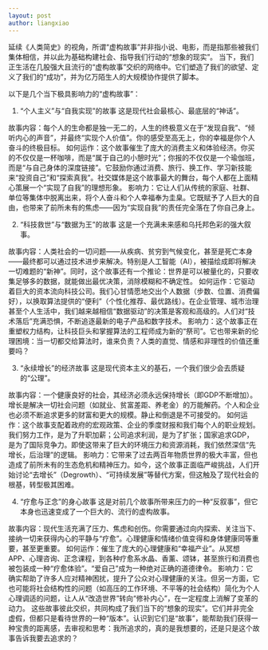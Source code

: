 ```yaml
---
layout: post
author: liangxiao
---
```


延续《人类简史》的视角，所谓“虚构故事”并非指小说、电影，而是指那些被我们集体相信，并以此为基础构建社会、指导我们行动的“想象的现实”。
当下，我们正生活在几股强大且流行的“虚构故事”交织的网络中。它们塑造了我们的欲望、定义了我们的“成功”，并为亿万陌生人的大规模协作提供了脚本。

以下是几个当下极具影响力的“虚构故事”：

1. “个人主义”与“自我实现”的故事
这是现代社会最核心、最底层的“神话”。

故事内容：每个人的生命都是独一无二的，人生的终极意义在于“发现自我”、“倾听内心的声音”，并最终“实现个人价值”。你的感受至高无上，你的幸福是你个人奋斗的终极目标。
如何运作：这个故事催生了庞大的消费主义和体验经济。你买的不仅仅是一杯咖啡，而是“属于自己的小憩时光”；你报的不仅仅是一个瑜伽班，而是“与自己身体的深度链接”。它鼓励你通过消费、旅行、换工作、学习新技能来“投资自己”和“探索真我”。社交媒体是这个故事最大的舞台，每个人都在上面精心策展一个“实现了自我”的理想形象。
影响力：它让人们从传统的家庭、社群、单位等集体中脱离出来，将个人奋斗和个人幸福奉为圭臬。它既赋予了人巨大的自由，也带来了前所未有的焦虑——因为“实现自我”的责任完全落在了你自己身上。

2. “科技救世”与“数据为王”的故事
这是一个充满未来感和乌托邦色彩的强大叙事。

故事内容：人类社会的一切问题——从疾病、贫穷到气候变化，甚至是死亡本身——最终都可以通过技术进步来解决。特别是人工智能（AI），被描绘成即将解决一切难题的“新神”。同时，这个故事还有一个推论：世界是可以被量化的，只要收集足够多的数据，就能做出最优决策，消除模糊和不确定性。
如何运作：它驱动着巨大的资本流向科技公司。我们心甘情愿地交出个人数据（步数、位置、消费偏好），以换取算法提供的“便利”（个性化推荐、最优路线）。在企业管理、城市治理甚至个人生活中，我们越来越相信“数据驱动”的决策是客观和高级的。人们对“技术落后”充满恐惧，不断追逐最新的电子产品和数字技术。
影响力：这个故事正在重塑权力结构，让科技巨头和掌握算法的工程师成为新的“祭司”。它也带来新的伦理困境：当一切都交给算法时，谁来负责？人类的直觉、情感和非理性的价值还重要吗？

3. “永续增长”的经济故事
这是现代资本主义的基石，一个我们很少会去质疑的“公理”。

故事内容：一个健康良好的社会，其经济必须永远保持增长（即GDP不断增加）。增长是解决一切社会问题（如就业、贫富差距、养老金）的万能解药。个人和企业也必须不断追求更多的财富和更大的规模。静止和倒退是不可接受的。
如何运作：这个故事支配着政府的宏观政策、企业的季度财报和我们每个人的职业规划。我们努力工作，是为了升职加薪；公司追求利润，是为了扩张；国家追求GDP，是为了国际竞争力。即使这带来了巨大的环境压力和资源消耗，我们依然深信“先增长，后治理”的逻辑。
影响力：它带来了过去两百年物质世界的极大丰富，但也造成了前所未有的生态危机和精神压力。如今，这个故事正面临严峻挑战，人们开始讨论“去增长”（Degrowth）、“可持续发展”等替代方案，但这触及了现代社会的根基，转型极其困难。

4. “疗愈与正念”的身心故事
这是对前几个故事所带来压力的一种“反叙事”，但它本身也迅速变成了一个巨大的、流行的虚构故事。

故事内容：现代生活充满了压力、焦虑和创伤。你需要通过向内探索、关注当下、接纳一切来获得内心的平静与“疗愈”。心理健康和情绪价值变得和身体健康同等重要，甚至更重要。
如何运作：催生了庞大的心理健康和“幸福产业”。从冥想APP、心理咨询、正念课程，到各种疗愈系水晶、香薰、颂钵，甚至旅行和消费也被包装成一种“疗愈体验”。“爱自己”成为一种绝对正确的道德律令。
影响力：它确实帮助了许多人应对精神困扰，提升了公众对心理健康的关注。但另一方面，它也可能将社会结构性的问题（如高压的工作环境、不平等的社会结构）简化为个人心理调适的问题，让人从“改造世界”转向“修补内心”，在一定程度上消解了变革的动力。
这些故事彼此交织，共同构成了我们当下的“想象的现实”。它们并非完全虚假，但都只是看待世界的一种“版本”。认识到它们是“故事”，能帮助我们获得一种宝贵的距离感，去审视和思考：我所追求的，真的是我想要的，还是只是这个故事告诉我要去追求的？